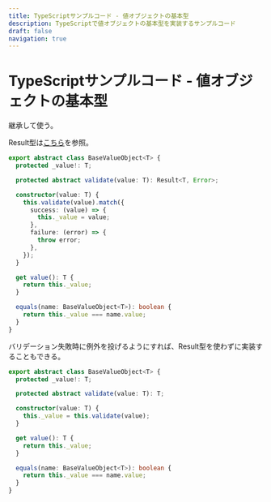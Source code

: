 ```yaml
---
title: TypeScriptサンプルコード - 値オブジェクトの基本型
description: TypeScriptで値オブジェクトの基本型を実装するサンプルコード
draft: false
navigation: true
---
```


# TypeScriptサンプルコード - 値オブジェクトの基本型

継承して使う。

Result型は[こちら](./result.md)を参照。

<!--more-->

```typescript
export abstract class BaseValueObject<T> {
  protected _value!: T;

  protected abstract validate(value: T): Result<T, Error>;

  constructor(value: T) {
    this.validate(value).match({
      success: (value) => {
        this._value = value;
      },
      failure: (error) => {
        throw error;
      },
    });
  }

  get value(): T {
    return this._value;
  }

  equals(name: BaseValueObject<T>): boolean {
    return this._value === name.value;
  }
}
```

バリデーション失敗時に例外を投げるようにすれば、Result型を使わずに実装することもできる。

```typescript
export abstract class BaseValueObject<T> {
  protected _value!: T;

  protected abstract validate(value: T): T;

  constructor(value: T) {
    this._value = this.validate(value);
  }

  get value(): T {
    return this._value;
  }

  equals(name: BaseValueObject<T>): boolean {
    return this._value === name.value;
  }
}
```
